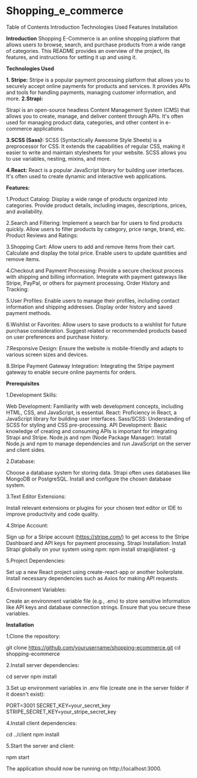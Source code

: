# Shopping_e_commerce
Table of Contents
Introduction
Technologies Used
Features
Installation

**Introduction**
Shopping E-Commerce is an online shopping platform that allows users to browse, search, and purchase products from a wide range of categories. This README provides an overview of the project, its features, and instructions for setting it up and using it.

**Technologies Used**

**1. Stripe:**
Stripe is a popular payment processing platform that allows you to securely accept online payments for products and services. It provides APIs and tools for handling payments, managing customer information, and more.
**2.Strapi:**

Strapi is an open-source headless Content Management System (CMS) that allows you to create, manage, and deliver content through APIs. It's often used for managing product data, categories, and other content in e-commerce applications.

**3.SCSS (Sass):**
SCSS (Syntactically Awesome Style Sheets) is a preprocessor for CSS. It extends the capabilities of regular CSS, making it easier to write and maintain stylesheets for your website. SCSS allows you to use variables, nesting, mixins, and more.

**4.React:**
React is a popular JavaScript library for building user interfaces. It's often used to create dynamic and interactive web applications.


**Features:**

1.Product Catalog:
Display a wide range of products organized into categories.
Provide product details, including images, descriptions, prices, and availability.

2.Search and Filtering:
Implement a search bar for users to find products quickly.
Allow users to filter products by category, price range, brand, etc.
Product Reviews and Ratings:

3.Shopping Cart:
Allow users to add and remove items from their cart.
Calculate and display the total price.
Enable users to update quantities and remove items.

4.Checkout and Payment Processing:
Provide a secure checkout process with shipping and billing information.
Integrate with payment gateways like Stripe, PayPal, or others for payment processing.
Order History and Tracking:

5.User Profiles:
Enable users to manage their profiles, including contact information and shipping addresses.
Display order history and saved payment methods.

6.Wishlist or Favorites:
Allow users to save products to a wishlist for future purchase consideration.
Suggest related or recommended products based on user preferences and purchase history.

7.Responsive Design:
Ensure the website is mobile-friendly and adapts to various screen sizes and devices.

8.Stripe Payment Gateway Integration:
Integrating the Stripe payment gateway to enable secure online payments for orders.


**Prerequisites**

1.Development Skills:

Web Development: Familiarity with web development concepts, including HTML, CSS, and JavaScript, is essential.
React: Proficiency in React, a JavaScript library for building user interfaces.
Sass/SCSS: Understanding of SCSS for styling and CSS pre-processing.
API Development: Basic knowledge of creating and consuming APIs is important for integrating Strapi and Stripe.
Node.js and npm (Node Package Manager):
Install Node.js and npm to manage dependencies and run JavaScript on the server and client sides.

2.Database:

Choose a database system for storing data. Strapi often uses databases like MongoDB or PostgreSQL. Install and configure the chosen database system.

3.Text Editor Extensions:

Install relevant extensions or plugins for your chosen text editor or IDE to improve productivity and code quality.

4.Stripe Account:

Sign up for a Stripe account (https://stripe.com/) to get access to the Stripe Dashboard and API keys for payment processing.
Strapi Installation:
Install Strapi globally on your system using npm: npm install strapi@latest -g

5.Project Dependencies:

Set up a new React project using create-react-app or another boilerplate. Install necessary dependencies such as Axios for making API requests.

6.Environment Variables:

Create an environment variable file (e.g., .env) to store sensitive information like API keys and database connection strings. Ensure that you secure these variables.

**Installation**

1.Clone the repository:

git clone https://github.com/yourusername/shopping-ecommerce.git
cd shopping-ecommerce

2.Install server dependencies:

cd server
npm install

3.Set up environment variables in .env file (create one in the server folder if it doesn't exist):

PORT=3001
SECRET_KEY=your_secret_key
STRIPE_SECRET_KEY=your_stripe_secret_key

4.Install client dependencies:

cd ../client
npm install

5.Start the server and client:

npm start

The application should now be running on http://localhost:3000.
